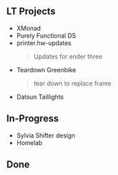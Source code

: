 ## LT Projects

- XMonad
- Purely Functional DS
- printer.hw-updates
  > Updates for ender three
- Teardown Greenbike
  > tear down to replace frame
- Datsun Taillights

## In-Progress

- Sylvia Shifter design
- Homelab

## Done

